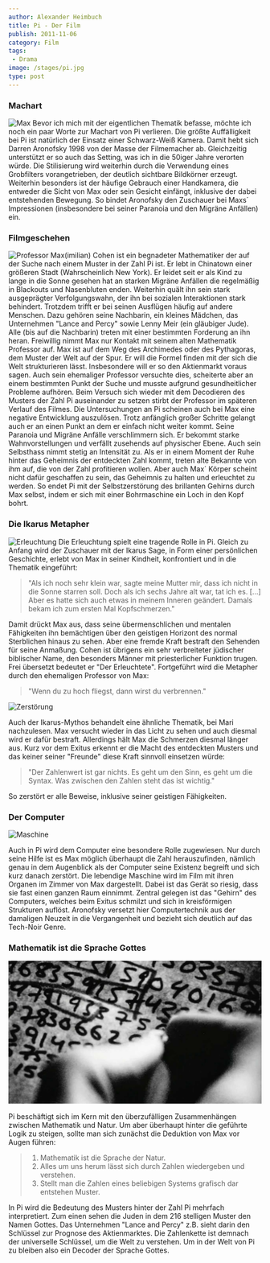 ```yaml
---
author: Alexander Heimbuch
title: Pi - Der Film
publish: 2011-11-06
category: Film
tags:
 - Drama
image: /stages/pi.jpg
type: post
---
```


### Machart

![Max](~@assets/pi/max.png)
Bevor ich mich mit der eigentlichen Thematik befasse, möchte ich noch ein paar Worte zur Machart von Pi verlieren. Die größte Auffälligkeit bei Pi ist natürlich der Einsatz einer Schwarz-Weiß Kamera. Damit hebt sich Darren Aronofsky 1998 von der Masse der Filmemacher ab. Gleichzeitig unterstützt er so auch das Setting, was ich in die 50iger Jahre verorten würde.
Die Stilisierung wird weiterhin durch die Verwendung eines Grobfilters vorangetrieben, der deutlich sichtbare Bildkörner erzeugt. Weiterhin besonders ist der häufige Gebrauch einer Handkamera, die entweder die Sicht von Max oder sein Gesicht einfängt, inklusive der dabei entstehenden Bewegung. So bindet Aronofsky den Zuschauer bei Maxs´ Impressionen (insbesondere bei seiner Paranoia und den Migräne Anfällen) ein.

### Filmgeschehen

![Professor](~@assets/pi/professor.jpg)
Max(imilian) Cohen ist ein begnadeter Mathematiker der auf der Suche nach einem Muster in der Zahl Pi ist. Er lebt in Chinatown einer größeren Stadt (Wahrscheinlich New York). Er leidet seit er als Kind zu lange in die Sonne gesehen hat an starken Migräne Anfällen die regelmäßig in Blackouts und Nasenbluten enden. Weiterhin quält ihn sein stark ausgeprägter Verfolgungswahn, der ihn bei sozialen Interaktionen stark behindert. Trotzdem trifft er bei seinen Ausflügen häufig auf andere Menschen. Dazu gehören seine Nachbarin, ein kleines Mädchen, das Unternehmen "Lance and Percy" sowie Lenny Meir (ein gläubiger Jude). Alle (bis auf die Nachbarin) treten mit einer bestimmten Forderung an ihn heran. Freiwillig nimmt Max nur Kontakt mit seinem alten Mathematik Professor auf.
Max ist auf dem Weg des Archimedes oder des Pythagoras, dem Muster der Welt auf der Spur. Er will die Formel finden mit der sich die Welt strukturieren lässt. Insbesondere will er so den Aktienmarkt voraus sagen. Auch sein ehemaliger Professor versuchte dies, scheiterte aber an einem bestimmten Punkt der Suche und musste aufgrund gesundheitlicher Probleme aufhören. Beim Versuch sich wieder mit dem Decodieren des Musters der Zahl Pi auseinander zu setzen stirbt der Professor im späteren Verlauf des Filmes. Die Untersuchungen an Pi scheinen auch bei Max eine negative Entwicklung auszulösen. Trotz anfänglich großer Schritte gelangt auch er an einen Punkt an dem er einfach nicht weiter kommt. Seine Paranoia und Migräne Anfälle verschlimmern sich. Er bekommt starke Wahnvorstellungen und verfällt zusehends auf physischer Ebene. Auch sein Selbsthass nimmt stetig an Intensität zu. Als er in einem Moment der Ruhe hinter das Geheimnis der entdeckten Zahl kommt, treten alte Bekannte von ihm auf, die von der Zahl profitieren wollen. Aber auch Max´ Körper scheint nicht dafür geschaffen zu sein, das Geheimnis zu halten und erleuchtet zu werden. So endet Pi mit der Selbstzerstörung des brillanten Gehirns durch Max selbst, indem er sich mit einer Bohrmaschine ein Loch in den Kopf bohrt.

### Die Ikarus Metapher

![Erleuchtung](~@assets/pi/erleuchtung.jpg)
Die Erleuchtung spielt eine tragende Rolle in Pi. Gleich zu Anfang wird der Zuschauer mit der Ikarus Sage, in Form einer persönlichen Geschichte, erlebt von Max in seiner Kindheit, konfrontiert und in die Thematik eingeführt:

> "Als ich noch sehr klein war, sagte meine Mutter mir, dass ich nicht in die Sonne starren soll. Doch als ich sechs Jahre alt war, tat ich es. […] Aber es hatte sich auch etwas in meinem Inneren geändert. Damals bekam ich zum ersten Mal Kopfschmerzen."

Damit drückt Max aus, dass seine übermenschlichen und mentalen Fähigkeiten ihn bemächtigen über den geistigen Horizont des normal Sterblichen hinaus zu sehen. Aber eine fremde Kraft bestraft den Sehenden für seine Anmaßung. Cohen ist übrigens ein sehr verbreiteter jüdischer biblischer Name, den besonders Männer mit priesterlicher Funktion trugen. Frei übersetzt bedeutet er "Der Erleuchtete". Fortgeführt wird die Metapher durch den ehemaligen Professor von Max:

> "Wenn du zu hoch fliegst, dann wirst du verbrennen."

![Zerstörung](~@assets/pi/bohrer.jpg)

Auch der Ikarus-Mythos behandelt eine ähnliche Thematik, bei Mari nachzulesen. Max versucht wieder in das Licht zu sehen und auch diesmal wird er dafür bestraft. Allerdings hält Max die Schmerzen diesmal länger aus. Kurz vor dem Exitus erkennt er die Macht des entdeckten Musters und das keiner seiner "Freunde" diese Kraft sinnvoll einsetzen würde:

> "Der Zahlenwert ist gar nichts. Es geht um den Sinn, es geht um die Syntax. Was zwischen den Zahlen steht das ist wichtig."

So zerstört er alle Beweise, inklusive seiner geistigen Fähigkeiten.

### Der Computer

![Maschine](~@assets/pi/maschine.jpg)

Auch in Pi wird dem Computer eine besondere Rolle zugewiesen. Nur durch seine Hilfe ist es Max möglich überhaupt die Zahl herauszufinden, nämlich genau in dem Augenblick als der Computer seine Existenz begreift und sich kurz danach zerstört. Die lebendige Maschine wird im Film mit ihren Organen im Zimmer von Max dargestellt. Dabei ist das Gerät so riesig, dass sie fast einen ganzen Raum einnimmt. Zentral gelegen ist das "Gehirn" des Computers, welches beim Exitus schmilzt und sich in kreisförmigen Strukturen auflöst. Aronofsky versetzt hier Computertechnik aus der damaligen Neuzeit in die Vergangenheit und bezieht sich deutlich auf das Tech-Noir Genre.

### Mathematik ist die Sprache Gottes

![Zahlen](/stages/pi.jpg)

Pi beschäftigt sich im Kern mit den überzufälligen Zusammenhängen zwischen Mathematik und Natur. Um aber überhaupt hinter die geführte Logik zu steigen, sollte man sich zunächst die Deduktion von Max vor Augen führen:

> 1. Mathematik ist die Sprache der Natur.
> 2. Alles um uns herum lässt sich durch Zahlen wiedergeben und verstehen.
> 3. Stellt man die Zahlen eines beliebigen Systems grafisch dar entstehen Muster.

In Pi wird die Bedeutung des Musters hinter der Zahl Pi mehrfach interpretiert. Zum einen sehen die Juden in dem 216 stelligen Muster den Namen Gottes. Das Unternehmen "Lance and Percy" z.B. sieht darin den Schlüssel zur Prognose des Aktienmarktes. Die Zahlenkette ist demnach der universelle Schlüssel, um die Welt zu verstehen. Um in der Welt von Pi zu bleiben also ein Decoder der Sprache Gottes.
